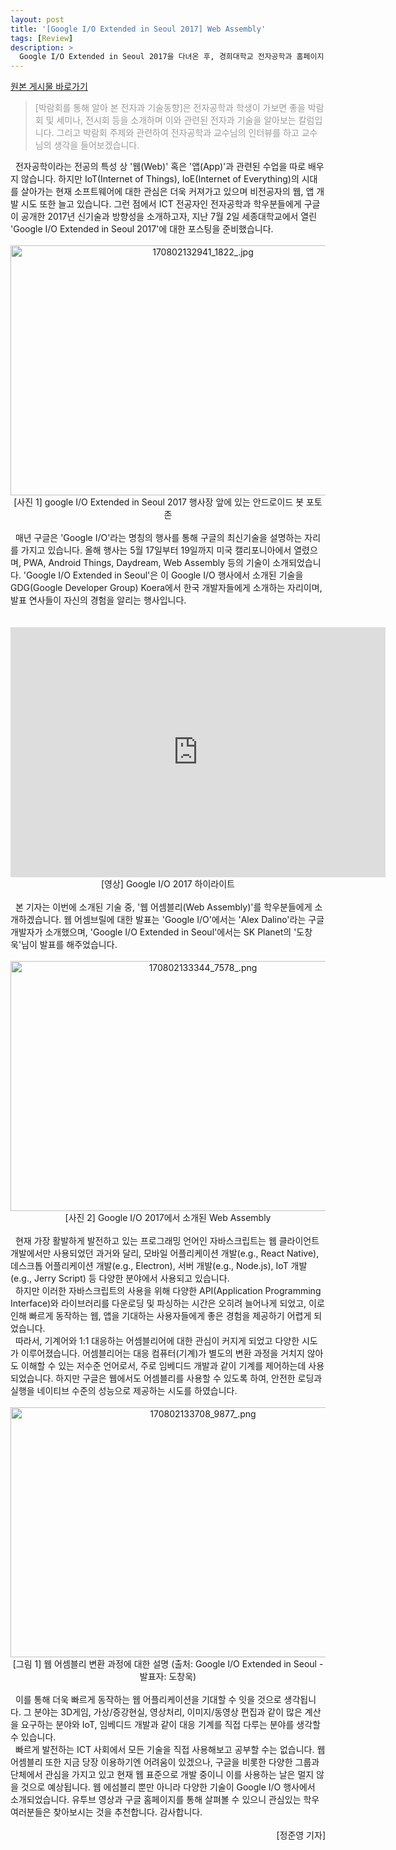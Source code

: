 ```yaml
---
layout: post
title: '[Google I/O Extended in Seoul 2017] Web Assembly'
tags: [Review]
description: >
  Google I/O Extended in Seoul 2017을 다녀온 후, 경희대학교 전자공학과 홈페이지 기사를 쓴 내용을 스크랩한 포스트입니다.  
---
```


[원본 게시물 바로가기](http://enr.khu.ac.kr/index.php?hCode=BOARD&page=view&idx=801&bo_idx=1&hCode=BOARD&bo_idx=1&sfl=&stx=)

<blockquote class="se2_quote9"><p><span style="color: rgb(154, 154, 154);   ">[박람회를&nbsp;통해&nbsp;알아&nbsp;본&nbsp;전자과&nbsp;기술동향]은&nbsp;전자공학과&nbsp;학생이&nbsp;가보면&nbsp;좋을&nbsp;박람회&nbsp;및&nbsp;세미나,&nbsp;전시회&nbsp;등을&nbsp;소개하며&nbsp;이와&nbsp;관련된&nbsp;전자과&nbsp;기술을&nbsp;알아보는&nbsp;칼럼입니다.&nbsp;그리고&nbsp;박람회&nbsp;주제와&nbsp;관련하여&nbsp;전자공학과&nbsp;교수님의&nbsp;인터뷰를&nbsp;하고&nbsp;교수님의&nbsp;생각을&nbsp;들어보겠습니다.</span></p></blockquote>

<div>&nbsp;<span style="    "> 전자공학이라는 전공의 특성 상 '웹(Web)' 혹은 '앱(App)'과 관련된 수업을 따로 배우지 않습니다. 하지만 IoT(Internet of Things), IoE(Internet of Everything)의 시대를 살아가는 현재 소프트웨어에 대한 관심은 더욱 커져가고 있으며 비전공자의 웹, 앱 개발 시도 또한 늘고 있습니다. 그런 점에서 ICT 전공자인 전자공학과 학우분들에게 구글이 공개한 2017년 신기술과 방향성을 소개하고자, 지난 7월 2일 세종대학교에서 열린 'Google I/O Extended in Seoul 2017'에 대한 포스팅을 준비했습니다.</span></div><div><br></div><div style="text-align: center;"><img src="http://enr.khu.ac.kr/upload/board_photo/170802132941_1822_.jpg" title="170802132941_1822_.jpg" width="600" height="400"></div><div style="text-align: center;" align="center"><span style="    ">[사진 1] google I/O Extended in Seoul 2017 행사장 앞에 있는 안드로이드 봇 포토존</span></div><div><br></div><div><span style="    ">&nbsp; 매년 구글은 'Google I/O'라는 명칭의 행사를 통해 구글의 최신기술을 설명하는 자리를 가지고 있습니다. 올해 행사는 5월 17일부터 19일까지 미국 캘리포니아에서 열렸으며, PWA, Android Things, Daydream, Web Assembly 등의 기술이 소개되었습니다. 'Google I/O Extended in Seoul'은 이 Google I/O 행사에서 소개된 기술을 GDG(Google Developer Group) Koera에서 한국 개발자들에게 소개하는 자리이며, 발표 연사들이 자신의 경험을 알리는 행사입니다.</span><br></div><div><br></div><div style="text-align: center;" align="center"><br></div>

<div style="text-align: center;" align="center">
<embed width="600" height="400" src="http://www.youtube.com/v/qmeAAp9rSVY?list=PLOU2XLYxmsIKC8eODk_RNCWv3fBcLvMMy" type="application/x-shockwave-flash" allowscriptaccess="always" allowfullscreen="true">
</div>

<div style="text-align: center;" align="center"><span style="    ">[영상] Google I/O 2017 하이라이트</span></div><div><br></div><div><span style="    ">&nbsp; 본 기자는 이번에 소개된 기술 중, '웹 어셈블리(Web Assembly)'를 학우분들에게 소개하겠습니다. 웹 어셈브릴에 대한 발표는 'Google I/O'에서는 'Alex Dalino'라는 구글 개발자가 소개했으며, 'Google I/O Extended in Seoul'에서는 SK Planet의 '도창욱'님이 발표를 해주었습니다.</span></div><div><br></div><div><div style="text-align: center;" align="center"><img src="http://enr.khu.ac.kr/upload/board_photo/170802133344_7578_.png" title="170802133344_7578_.png" width="600" height="400"></div><span style="    "><div style="text-align: center;" align="center"><span style=" ">[사진 2] Google I/O 2017에서 소개된 Web Assembly</span></div></span></div><div><br></div><div><span style="    ">&nbsp; 현재 가장 활발하게 발전하고 있는 프로그래밍 언어인 자바스크립트는 웹 클라이언트 개발에서만 사용되었던 과거와 달리, 모바일 어플리케이션 개발(e.g., React Native), 데스크톱 어플리케이션 개발(e.g., Electron), 서버 개발(e.g., Node.js), IoT 개발(e.g., Jerry Script) 등 다양한 분야에서 사용되고 있습니다.</span></div><div><span style="    ">&nbsp; 하지만 이러한 자바스크립트의 사용을 위해 다양한 API(Application Programming Interface)와 라이브러리를 다운로딩 및 파싱하는 시간은 오히려 늘어나게 되었고, 이로 인해 빠르게 동작하는 웹, 앱을 기대하는 사용자들에게 좋은 경험을 제공하기 어렵게 되었습니다.</span></div><div><span style="    ">&nbsp; 따라서, 기계어와 1:1 대응하는 어셈블리어에 대한 관심이 커지게 되었고 다양한 시도가 이루어졌습니다. 어셈블리어는 대응 컴퓨터(기계)가 별도의 변환 과정을 거치지 않아도 이해할 수 있는 저수준 언어로서, 주로 임베디드 개발과 같이 기계를 제어하는데 사용되었습니다. 하지만 구글은 웹에서도 어셈블리를 사용할 수 있도록 하여, 안전한 로딩과 실행을 네이티브 수준의 성능으로 제공하는 시도를 하였습니다.</span></div><div><br></div><div><div style="text-align: center;" align="center"><img src="http://enr.khu.ac.kr/upload/board_photo/170802133708_9877_.png" title="170802133708_9877_.png" width="600" height="400"></div><span style="    "><div style="text-align: center;" align="center"><span style=" ">[그림 1] 웹 어셈블리 변환 과정에 대한 설명 (출처: Google I/O Extended in Seoul - 발표자: 도창욱)</span></div></span></div><div><br></div><div><span style="    ">&nbsp; 이를 통해 더욱 빠르게 동작하는 웹 어플리케이션을 기대할 수 잇을 것으로 생각됩니다. 그 분야는 3D게임, 가상/증강현실, 영상처리, 이미지/동영상 편집과 같이 많은 계산을 요구하는 분야와 IoT, 임베디드 개발과 같이 대응 기계를 직접 다루는 분야를 생각할 수 있습니다.</span></div><div><span style="    ">&nbsp; 빠르게 발전하는 ICT 사회에서 모든 기술을 직접 사용해보고 공부할 수는 없습니다. 웹 어셈블리 또한 지금 당장 이용하기엔 어려움이 있겠으나, 구글을 비롯한 다양한 그룹과 단체에서 관심을 가지고 있고 현재 웹 표준으로 개발 중이니 이를 사용하는 날은 멀지 않을 것으로 예상됩니다. 웹 에섬블리 뿐만 아니라 다양한 기술이 Google I/O 행사에서 소개되었습니다. 유투브 영상과 구글 홈페이지를 통해 살펴볼 수 있으니 관심있는 학우 여러분들은 찾아보시는 것을 추천합니다. 감사합니다.</span></div><div><br></div><div style="text-align: right; " align="right"><span style="    ">[정준영 기자]</span></div>
